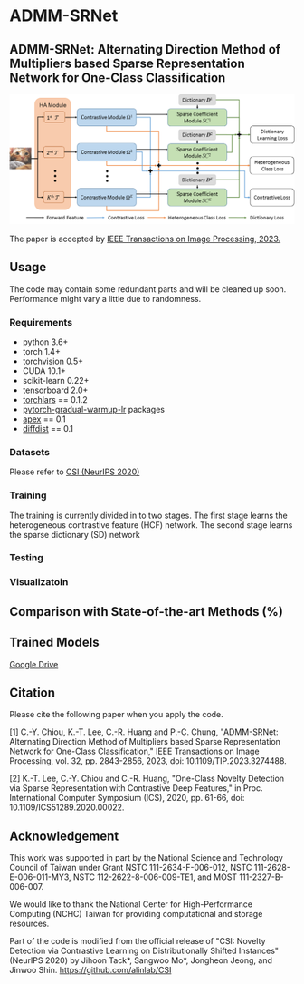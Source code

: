 # ADMM-SRNet

## ADMM-SRNet: Alternating Direction Method of Multipliers based Sparse Representation Network for One-Class Classification

![image](Overview_ADMM-SRNet.png)

The paper is accepted by [IEEE Transactions on Image Processing, 2023.](https://ieeexplore.ieee.org/document/10124145)

## Usage
The code may contain some redundant parts and will be cleaned up soon.
Performance might vary a little due to randomness.

### Requirements
- python 3.6+
- torch 1.4+
- torchvision 0.5+
- CUDA 10.1+
- scikit-learn 0.22+
- tensorboard 2.0+
- [torchlars](https://github.com/kakaobrain/torchlars) == 0.1.2 
- [pytorch-gradual-warmup-lr](https://github.com/ildoonet/pytorch-gradual-warmup-lr) packages 
- [apex](https://github.com/NVIDIA/apex) == 0.1
- [diffdist](https://github.com/ag14774/diffdist) == 0.1 

### Datasets 
Please refer to [CSI (NeurIPS 2020)](https://github.com/alinlab/CSI)

### Training
The training is currently divided in to two stages.
The first stage learns the heterogeneous contrastive feature (HCF) network.
The second stage learns the sparse dictionary (SD) network



### Testing

### Visualizatoin

## Comparison with State-of-the-art Methods (%)

## Trained Models
[Google Drive](https://drive.google.com/drive/folders/1z0eTFlGp6aekYhOcN_oRZTtUD8wdjcmh?usp=sharing)

## Citation 
Please cite the following paper when you apply the code. 

[1] C.-Y. Chiou, K.-T. Lee, C.-R. Huang and P.-C. Chung, "ADMM-SRNet: Alternating Direction Method of Multipliers based Sparse Representation Network for One-Class Classification," IEEE Transactions on Image Processing, vol. 32, pp. 2843-2856, 2023, doi: 10.1109/TIP.2023.3274488.

[2] K.-T. Lee, C.-Y. Chiou and C.-R. Huang, "One-Class Novelty Detection via Sparse Representation with Contrastive Deep Features," in Proc. International Computer Symposium (ICS), 2020, pp. 61-66, doi: 10.1109/ICS51289.2020.00022.

## Acknowledgement
This work was supported in part by the National Science and Technology Council of Taiwan under Grant NSTC 111-2634-F-006-012, NSTC 111-2628-E-006-011-MY3, NSTC 112-2622-8-006-009-TE1, and MOST 111-2327-B-006-007.

We would like to thank the National Center for High-Performance Computing (NCHC) Taiwan for providing computational and storage resources.

Part of the code is modified from the official release of 
 "CSI: Novelty Detection via Contrastive Learning on Distributionally Shifted Instances" (NeurIPS 2020) by Jihoon Tack*, Sangwoo Mo*, Jongheon Jeong, and Jinwoo Shin.
https://github.com/alinlab/CSI
